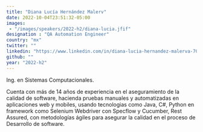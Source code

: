 ```yaml
---
title: "Diana Lucía Hernández Malerv"
date: 2022-10-04T23:51:32-05:00
images: 
 - "/images/speakers/2022-h2/diana-lucia.jfif"
designation : "QA Automation Engineer"
country: "mx"
twitter: ""
linkedin: "https://www.linkedin.com/in/diana-lucia-hernandez-malerva-70862379/"
github: ""
year: "2022-h2"
---
```


Ing. en Sistemas Computacionales.

Cuenta con más de 14 años de experiencia en el aseguramiento de la calidad de software, hacienda pruebas manuales y automatizadas en aplicaciones web y mobiles, usando tecnologias como Java, C#, Python en framework como Selenium Webdriver con Specflow y Cucumber, Rest Assured, con metodologías ágiles para asegurar la calidad en el proceso de Desarrollo de software.